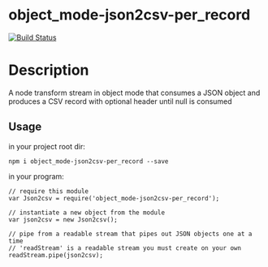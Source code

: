object_mode-json2csv-per_record
===============================

[![Build Status](https://travis-ci.org/EhevuTov/node-stream-transform-objectMode-json2csv-perRecord.svg)](https://travis-ci.org/EhevuTov/node-stream-transform-objectMode-json2csv-perRecord)
# Description
A node transform stream in object mode that consumes a JSON object and produces a CSV record with optional header until null is consumed

Usage
-----

in your project root dir:
```
npm i object_mode-json2csv-per_record --save
```

in your program:
```
// require this module
var Json2csv = require('object_mode-json2csv-per_record');

// instantiate a new object from the module
var json2csv = new Json2csv();

// pipe from a readable stream that pipes out JSON objects one at a time
// 'readStream' is a readable stream you must create on your own
readStream.pipe(json2csv);
```
